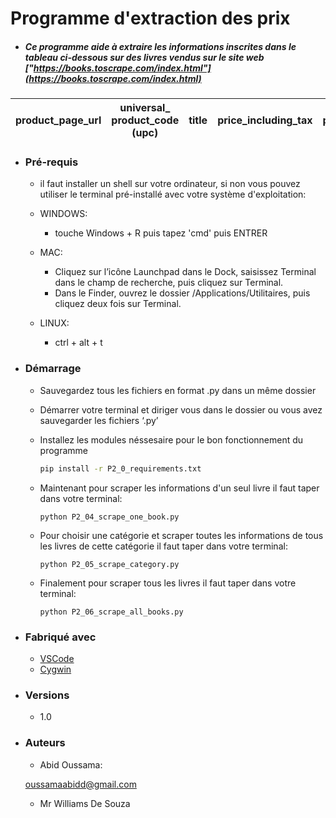 # Programme d'extraction des prix 

* ##### Ce programme aide à extraire les informations inscrites dans le tableau ci-dessous sur des livres vendus sur le site web ["https://books.toscrape.com/index.html"](https://books.toscrape.com/index.html)

|product_page_url|universal_ product_code (upc)|title|price_including_tax|price_excluding_tax|number_available|product_description|category|review_rating|image_url
|-|-|-|-|-|-|-|-|-|-|

* ### Pré-requis
	- il faut installer un shell sur votre ordinateur, si non vous pouvez utiliser le terminal pré-installé avec votre système d'exploitation:

	- WINDOWS:
		-  touche Windows + R puis tapez 'cmd' puis ENTRER 

	- MAC:
		- Cliquez sur l’icône Launchpad dans le Dock, saisissez Terminal dans le champ de recherche, puis cliquez sur Terminal.
		- Dans le Finder, ouvrez le dossier /Applications/Utilitaires, puis cliquez deux fois sur Terminal.
	 
	- LINUX: 
		- ctrl + alt + t

* ### Démarrage
	- Sauvegardez tous les fichiers en format .py dans un même dossier
	- Démarrer votre terminal et diriger vous dans le dossier ou vous avez sauvegarder les fichiers ‘.py’
	- Installez les modules néssesaire pour le bon fonctionnement du programme
		```bash
		pip install -r P2_0_requirements.txt
		``` 
	- Maintenant pour scraper les informations d'un seul livre il faut taper dans votre terminal:

		```shell
		python P2_04_scrape_one_book.py
		```
	- Pour choisir une catégorie et scraper toutes les informations de tous les livres de cette catégorie il faut taper dans votre terminal:

		```shell
		python P2_05_scrape_category.py
		```  
	* Finalement pour scraper tous les livres il faut taper dans votre terminal:

		```shell
		python P2_06_scrape_all_books.py
		```

* ### Fabriqué avec
	- [VSCode](https://code.visualstudio.com/) 
	- [Cygwin](https://www.cygwin.com/install.html)

* ### Versions
	- 1.0

* ### Auteurs
	- Abid Oussama:
 
	 [oussamaabidd@gmail.com](oussamaabidd@gmail.com)

	- Mr Williams De Souza
